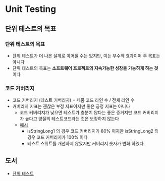 # Unit Testing

## 단위 테스트의 목표

### 단위 테스트의 목표

- 단위 테스트가 더 나은 설계로 이어질 수는 있지만, 이는 부수적 효과이며 주 목표는 아니다
- 단위 테스트의 목표는 **소프트웨어 프로젝트의 지속가능한 성장을 가능하게 하는 것**이다



### 코드 커버리지

- 코드 커버리지 (테스트 커버리지) = 제품 코드 라인 수 / 전체 라인 수
- 커버리지 지표는 괜찮은 부정 지표이지만 좋은 긍정 지표는 아니다
  - 코드 커버리지가 낮으면 테스트가 충분치 않다는 좋은 증거지만
    코드 커버리지가 높다고 양질의 테스트코드라는 것은 보장하지 않는다
  - [예시](https://github.com/devMuscle/TIL/blob/main/unit-testing/unit-testing/src/test/java/me/devMuscle/unittesting/TestCoverageTest.java)
    - isStringLong1 의 경우 코드 커버리지가 80% 이지만
      isStringLong2 의 경우 코드 커버리지가 100% 이다
    - 테스트 스위트를 개선하지 않았지만 커버리지 숫자가 변화 하였다





## 도서

- [단위 테스트](https://product.kyobobook.co.kr/detail/S000001805070)

